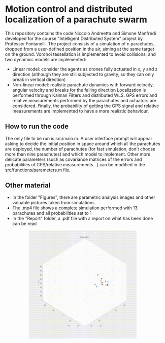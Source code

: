 # Motion control and distributed localization of a parachute swarm

This repository contains the code Niccolo Andreetta and Simone Manfredi developed for the course "Intelligent Distributed System" project by Professor Fontanelli. The project consists of a simulation of n parachutes, dropped from a user-defined position in the air, aiming at the same target on the ground. Voronoi tessellation is implemented to avoid collisions, and two dynamics models are implemented:
- Linear model: consider the agents as drones fully actuated in x, y and z direction (although they are still subjected to gravity, so they can only break in vertical direction)
- Non-linear model: realistic parachute dynamics with forward velocity, angular velocity and breaks for the falling direction
Localization is performed through Kalman Filters and distributed WLS. GPS errors and relative measurements performed by the parachutes and actuators are considered.
Finally, the probability of getting the GPS signal and relative measurements are implemented to have a more realistic behaviour.

## How to run the code

The only file to be run is src/main.m.
A user interface prompt will appear asking to decide the initial position in space around which all the parachutes are deployed, the number of parachutes (for fast simulation, don't choose more than nine parachutes) and which model to implement.
Other more delicate parameters (such as covariance matrices of the errors and probabilities of GPS/relative measurements...) can be modified in the src/functions/parameters.m file.

## Other material

- In the folder "Figures", there are parametric analysis images and other valuable pictures taken from simulations
- The .mp4 file shows a complete simulation performed with 13 parachutes and all probabilities set to 1
- In the "Report" folder, a .pdf file with a report on what has been done can be read

<p align="center">
<img src="Figures/simulation.gif" width="350" height="350"/>
</p>
